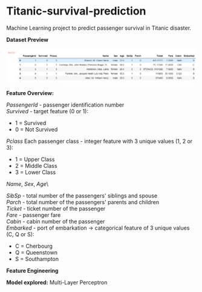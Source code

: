 # Titanic-survival-prediction

Machine Learning project to predict passenger survival in Titanic disaster.

**Dataset Preview**

<img src="https://github.com/franciscocms/Titanic-survival-prediction/blob/master/images/df_head.png" width=800>

**Feature Overview:**

*PassengerId* - passenger identification number\
*Survived* - target feature (0 or 1):
* 1 = Survived
* 0 = Not Survived

*Pclass* Each passenger class - integer feature with 3 unique values (1, 2 or 3):
* 1 = Upper Class
* 2 = Middle Class
* 3 = Lower Class


*Name*, *Sex*, *Age*\


*SibSp* - total number of the passengers' siblings and spouse\
*Parch* - total number of the passengers' parents and children\
*Ticket* - ticket number of the passenger\
*Fare* - passenger fare\
*Cabin* - cabin number of the passenger\
*Embarked* - port of embarkation -> categorical feature of 3 unique values (C, Q or S):
* C = Cherbourg
* Q = Queenstown
* S = Southampton


**Feature Engineering**


**Model explored:** Multi-Layer Perceptron
